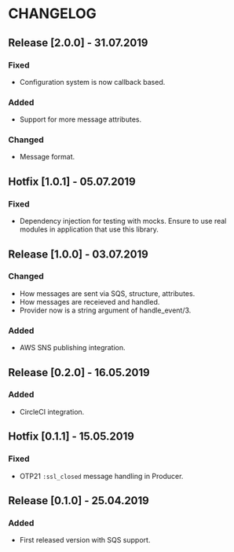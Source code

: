 CHANGELOG
=========

## Release [2.0.0] - 31.07.2019
### Fixed
- Configuration system is now callback based.
### Added
- Support for more message attributes.
### Changed
- Message format.

## Hotfix [1.0.1] - 05.07.2019
### Fixed
- Dependency injection for testing with mocks. Ensure to
  use real modules in application that use this library.

## Release [1.0.0] - 03.07.2019
### Changed
- How messages are sent via SQS, structure, attributes.
- How messages are receieved and handled.
- Provider now is a string argument of handle_event/3.
### Added
- AWS SNS publishing integration.

## Release [0.2.0] - 16.05.2019
### Added
- CircleCI integration.

## Hotfix [0.1.1] - 15.05.2019
### Fixed
- OTP21 `:ssl_closed` message handling in Producer.

## Release [0.1.0] - 25.04.2019
### Added
- First released version with SQS support.
